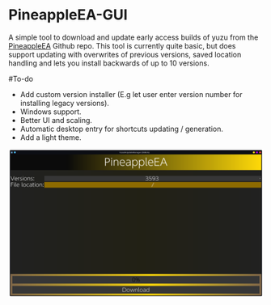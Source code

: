 # PineappleEA-GUI
A simple tool to download and update early access builds of yuzu from the [PineappleEA](https://github.com/pineappleEA/pineapple-src "PineappleEA") Github repo. This tool is currently quite basic, but does support updating with overwrites of previous versions, saved location handling and lets you install backwards of up to 10 versions.

#To-do
- Add custom version installer (E.g let user enter version number for installing legacy versions).
- Windows support.
- Better UI and scaling.
- Automatic desktop entry for shortcuts updating / generation.
- Add a light theme.

![](https://github.com/ZachAR3/PineappleEA-GUI/blob/main/Demo.png?raw=true)
